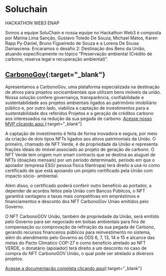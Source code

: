 # Soluchain
HACKATHON WEB3 ENAP

Somos a equipe SoluChain e nossa equipe no Hackathon Web3 é composta por Marina Lima Sanção, Gustavo Toledo De Souza, Michael Matos, Karen Rapp Py-Daniel, Bruno Figueiredo de Souza e a Lorena De Sousa Damascena. Encaramos o desafio 2: Destinação dos Bens da União, atuando especificamente no tópico “Preservação ambiental (Crédito de carbono, reserva legal e recuperação ambiental)”. 

## [CarbonoGov](https://red-water-0eb0fd40f.2.azurestaticapps.net/Home){:target="_blank"}
Apresentamos a CarbonoGov, uma plataforma especializada na destinação de ativos para projetos socioambientais que utilizam bens imóveis da união. Nossa solução confere governança, transparência, confiabilidade e sustentabilidade aos projetos ambientais ligados ao patrimônio imobiliário público e, por outro lado, viabiliza a captação de investimentos para a sustentabilidade dos referidos Projetos e a geração de créditos carbono aos interessados na redução da sua pegada de carbono. [Acesse nosso MVP clicando aqui.](https://red-water-0eb0fd40f.2.azurestaticapps.net/Home){:target="_blank"}

A captação de investimento é feita de forma inovadora e segura, por meio da criação de dois tipos NFTs ligados aos ativos patrimoniais da União. O primeiro, chamado de NFT Verde, é de propriedade da União e representa frações ideais do imóvel associado ao projeto de geração de carbono. O NFT Verde tem origem num smart contracts que se destina ao aluguel de NFTs (doações mensais) por um período determinado, período em que o apoiador (empresa ESG/ pessoa física filantropa) terá direito a usá-lo como certificado de que está apoiando um projeto certificado pela União com impacto sócio- ambiental. 

Além disso, o certificado poderá conferir outro benefício ao portador, a depender de acordos feitos pela União com Bancos Públicos, o NFT garantirá vantagens e taxas mais competitivas em empréstimos e financiamentos e desconto dos NFT CarbonoGov Uniao emitidos pelo Governo. 

O NFT CarbonoGOV União, também de propriedade da União, será emitido pelo Governo para ser negociado em bolsas ambientais para fins de compensação ou comprovação da refinação da sua pegada de Carbono, gerando recursos financeiros públicos para reinvestimento no sistema, além do atendimento pelo Governo as ODS 6, 7, 13, 14 e 15 e alcance das metas do Pacto Climatico COP-27 e  como benefício atrelado ao NFT VERDE, o donatário (apoiador) terá direito a um desconto no caso de compra do NFT CarbonoGOV União, o qual pode ser atrelado a diversos projetos.

[Acesse a documentação completa clicando aqui](https://docs.google.com/document/d/1N6e85z0nyMJmhGPsS5o3A1i6DKb3Nm4oGbjTB5IR17E/edit?usp=sharing){:target="_blank"}
